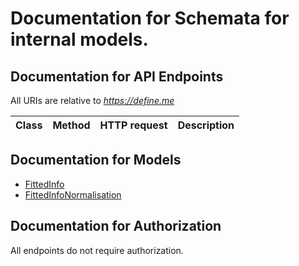 # Documentation for Schemata for internal models.

<a name="documentation-for-api-endpoints"></a>
## Documentation for API Endpoints

All URIs are relative to *https://define.me*

Class | Method | HTTP request | Description
------------ | ------------- | ------------- | -------------


<a name="documentation-for-models"></a>
## Documentation for Models

 - [FittedInfo](.//Models/FittedInfo.md)
 - [FittedInfoNormalisation](.//Models/FittedInfoNormalisation.md)


<a name="documentation-for-authorization"></a>
## Documentation for Authorization

All endpoints do not require authorization.
